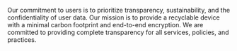 Our commitment to users is to prioritize transparency, sustainability, and the confidentiality of user data. Our mission is to provide a recyclable device with a minimal carbon footprint and end-to-end encryption. We are committed to providing complete transparency for all services, policies, and practices.  
